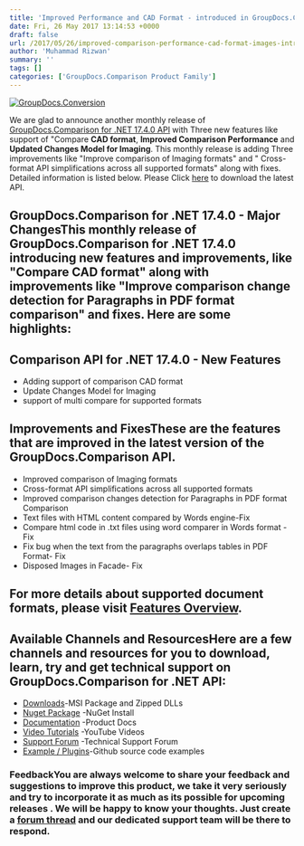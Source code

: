 ```yaml
---
title: 'Improved Performance and CAD Format - introduced in GroupDocs.Comparison for .NET API v17.4.0'
date: Fri, 26 May 2017 13:14:53 +0000
draft: false
url: /2017/05/26/improved-comparison-performance-cad-format-images-introduced-groupdocs.comparison-.net-api-v17.4.0/
author: 'Muhammad Rizwan'
summary: ''
tags: []
categories: ['GroupDocs.Comparison Product Family']
---
```


[![GroupDocs.Conversion](https://blog.groupdocs.com/wp-content/uploads/sites/4/2016/11/groupdocs-comparison-net.png)](https://www.groupdocs.com/products/comparison/net)

We are glad to announce another monthly release of [GroupDocs.Comparison for .NET 17.4.0 API](http://www.groupdocs.com/products/comparison/net "Document Comparison API ") with Three new features like support of "Compare **CAD format**, **Improved Comparison Performance** and **Updated Changes Model for Imaging**. This monthly release is adding Three improvements like "Improve comparison of Imaging formats" and " Cross-format API simplifications across all supported formats" along with fixes. Detailed information is listed below. Please Click [here](https://downloads.groupdocs.com/comparison/net) to download the latest API.

## GroupDocs.Comparison for .NET 17.4.0 - Major ChangesThis monthly release of **GroupDocs.Comparison for .NET 17.4.0** introducing new features and improvements, like "Compare CAD format" along with improvements like "Improve comparison change detection for Paragraphs in PDF format comparison" and fixes. Here are some highlights:

## Comparison API for .NET 17.4.0 - New Features

*   Adding support of comparison CAD format
*   Update Changes Model for Imaging
*   support of multi compare for supported formats

## Improvements and FixesThese are the features that are improved in the latest version of the **GroupDocs.Comparison API**.

*   Improved comparison of Imaging formats
*   Cross-format API simplifications across all supported formats
*   Improved comparison changes detection for Paragraphs in PDF format Comparison
*   Text files with HTML content compared by Words engine-Fix
*   Compare html code in .txt files using word comparer in Words format - Fix
*   Fix bug when the text from the paragraphs overlaps tables in PDF Format- Fix
*   Disposed Images in Facade- Fix

## For more details about supported document formats, please visit [Features Overview](http://groupdocs.com/docs/display/comparisonnet/Features+Overview).

## Available Channels and ResourcesHere are a few channels and resources for you to download, learn, try and get technical support on **GroupDocs.Comparison for .NET API**:

*   [Downloads](http://downloads.groupdocs.com/comparison/net "Dwonloads;")\-MSI Package and Zipped DLLs
*   [Nuget Package](https://www.nuget.org/packages/groupdocs-comparison-dotnet/ "GroupDocs.Comparison for .NET NuGet") -NuGet Install
*   [Documentation](http://groupdocs.com/docs/display/comparisonnet/Home "Product Documentation") -Product Docs
*   [Video Tutorials](https://www.youtube.com/playlist?list=PLp-A5JSk_O76uvyS_WPOZm28eG-KRKiYy "GroupDocs.Comparison for .NET Videos") -YouTube Videos
*   [Support Forum](http://www.groupdocs.com/Community/forums/groupdocs.comparison-product-family/9/showforum.aspx "GroupDocs.Comparison for .NET Forum") -Technical Support Forum
*   [Example / Plugins](https://github.com/groupdocs-comparison/GroupDocs.Comparison-for-.NET "GroupDocs.Comparison for .NET Github")\-Github source code examples

### FeedbackYou are always welcome to share your feedback and suggestions to improve this product, we take it very seriously and try to incorporate it as much as its possible for upcoming releases . We will be happy to know your thoughts. Just create a [forum thread](http://www.groupdocs.com/Community/forums/groupdocs.comparison-product-family/9/showforum.aspx) and our dedicated support team will be there to respond.




